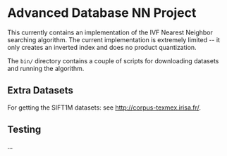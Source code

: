 # Advanced Database NN Project

This currently contains an implementation of the IVF Nearest Neighbor searching
algorithm. The current implementation is extremely limited -- it only creates an
inverted index and does no product quantization.

The `bin/` directory contains a couple of scripts for downloading datasets and
running the algorithm.

## Extra Datasets

For getting the SIFT1M datasets: see <http://corpus-texmex.irisa.fr/>.

## Testing

...
